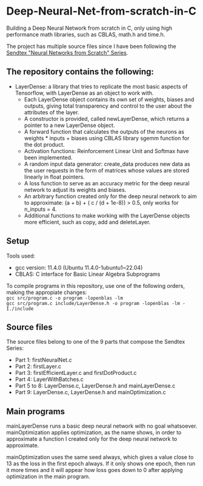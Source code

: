 # Deep-Neural-Net-from-scratch-in-C
Building a Deep Neural Network from scratch in C, only using high performance math libraries, such as CBLAS, math.h and time.h.

The project has multiple source files since I have been following the [Sendtex "Neural Networks from Scratch" Series](https://www.youtube.com/watch?v=Wo5dMEP_BbI&list=PLQVvvaa0QuDcjD5BAw2DxE6OF2tius3V3).

## The repository contains the following:  
- LayerDense: a library that tries to replicate the most basic aspects of Tensorflow, with LayerDense as an object to work with.
   * Each LayerDense object contains its own set of weights, biases and outputs, giving total transparency and control to the user about the attributes of the layer.  
   * A constructor is provided, called newLayerDense, which returns a pointer to a new LayerDense object.  
   * A forward function that calculates the outputs of the neurons as weights * inputs + biases using CBLAS library sgemm function for the dot product.
   * Activation functions: Reinforcement Linear Unit and Softmax have been implemented.
   * A random input data generator: create_data produces new data as the user requests in the form of matrices whose values are stored linearly in float pointers.
   * A loss function to serve as an accuracy metric for the deep neural network to adjust its weights and biases.
   * An arbitrary function created only for the deep neural network to aim to approximate: (a + b) + ( c / (d + 1e-8)) > 0.5, only works for n_inputs = 4.
   * Additional functions to make working with the LayerDense objects more efficient, such as copy, add and deleteLayer.

## Setup
Tools used:  
- gcc version: 11.4.0 (Ubuntu 11.4.0-1ubuntu1~22.04)  
- CBLAS: C interface for Basic Linear Algebra Subprograms  

To compile programs in this repository, use one of the following orders, making the appropiate changes:  
`gcc src/program.c -o program -lopenblas -lm`  
`gcc src/program.c include/LayerDense.h -o program -lopenblas -lm -I./include`


## Source files
The source files belong to one of the 9 parts that compose the Sendtex Series:
- Part 1: firstNeuralNet.c  
- Part 2: firstLayer.c  
- Part 3: firstEfficientLayer.c and firstDotProduct.c  
- Part 4: LayerWithBatches.c  
- Part 5 to 8: LayerDense.c, LayerDense.h and mainLayerDense.c  
- Part 9: LayerDense.c, LayerDense.h and mainOptimization.c  


## Main programs
mainLayerDense runs a basic deep neural network with no goal whatsoever. mainOptimization applies optimization, as the name shows, in order to approximate a function I created only for the deep neural network to approximate.

mainOptimization uses the same seed always, which gives a value close to 13 as the loss in the first epoch always. If it only shows one epoch, then run it more times and it will appear how loss goes down to 0 after applying optimization in the main program.



